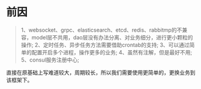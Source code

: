 # 前因
> 1、websocket、grpc、elasticsearch、etcd、redis、rabbitmp的不兼容，model层不共用，dao层没有办法分离、对业务细分，进行更小颗粒的操作;
2、定时任务、异步任务方法需要借助crontab的支持;
3、可以通过简单的配置开启多个进程，操作更多的业务;
4、虽然有注解，但是最好不用;
5、consul服务注册中心;

直接在原基础上写难道较大，周期较长，所以我们需要使用更简单的，更换业务到该框架下。







